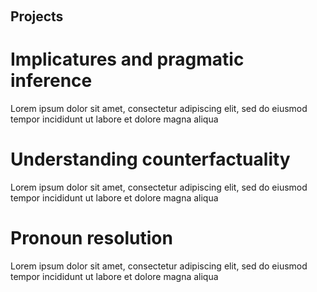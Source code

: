 <h2 style="margin: 60px 0px 10px;">Projects</h2>

# Implicatures and pragmatic inference

Lorem ipsum dolor sit amet, consectetur adipiscing elit, sed do eiusmod tempor incididunt ut labore et dolore magna aliqua

# Understanding counterfactuality

Lorem ipsum dolor sit amet, consectetur adipiscing elit, sed do eiusmod tempor incididunt ut labore et dolore magna aliqua

# Pronoun resolution

Lorem ipsum dolor sit amet, consectetur adipiscing elit, sed do eiusmod tempor incididunt ut labore et dolore magna aliqua